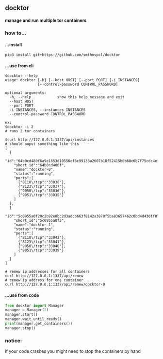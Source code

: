 ## docktor
#### manage and run multiple tor containers

### how to...
#### ...install
```shell script
pip3 install git+https://github.com/smthnspcl/docktor
```
#### ...use from cli
```shell script
$docktor --help
usage: docktor [-h] [--host HOST] [--port PORT] [-i INSTANCES]
               [--control-password CONTROL_PASSWORD]

optional arguments:
  -h, --help            show this help message and exit
  --host HOST
  --port PORT
  -i INSTANCES, --instances INSTANCES
  --control-password CONTROL_PASSWORD

ex:
$docktor -i 2
# runs 2 tor containers

$curl http://127.0.0.1:1337/api/instances
# should ouput something like this
[
  {
    "id":"64b0cd480f6a9e1653d10556cf6c99138a2607b18f52415b0b60c6b7f75cdc4e",
    "short_id":"64b0cd480f",
    "name":"docktor-0",
    "status":"running",
    "ports":[
      {"8118\/tcp":"33038"},
      {"8123\/tcp":"33037"},
      {"9050\/tcp":"33036"},
      {"9051\/tcp":"33035"}
    ]
  },
  {
    "id":"5c0955a0f20c2b92e8bc2d3adcb663f8142a3878f5ba83657462c0bd4d430ff8",
    "short_id":"5c0955a0f2",
    "name":"docktor-1",
    "status":"running",
    "ports":[
      {"8118\/tcp":"33042"},
      {"8123\/tcp":"33041"},
      {"9050\/tcp":"33040"},
      {"9051\/tcp":"33039"}
    ]
  }
]

# renew ip addresses for all containers
curl http://127.0.0.1:1337/api/renew
# renew ip address for one container
curl http://127.0.0.1:1337/api/renew/docktor-0
```

#### ...use from code
```python
from docktor import Manager
manager = Manager(2)
manager.start()
manager.wait_until_ready()
print(manager.get_containers())
manager.stop()
```

### notice:
if your code crashes you might need to stop the containers by hand
